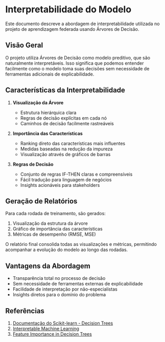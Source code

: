 # Interpretabilidade do Modelo

Este documento descreve a abordagem de interpretabilidade utilizada no projeto de aprendizagem federada usando Árvores de Decisão.

## Visão Geral

O projeto utiliza Árvores de Decisão como modelo preditivo, que são naturalmente interpretáveis. Isso significa que podemos entender facilmente como o modelo toma suas decisões sem necessidade de ferramentas adicionais de explicabilidade.

## Características da Interpretabilidade

1. **Visualização da Árvore**
   - Estrutura hierárquica clara
   - Regras de decisão explícitas em cada nó
   - Caminhos de decisão facilmente rastreáveis

2. **Importância das Características**
   - Ranking direto das características mais influentes
   - Medidas baseadas na redução da impureza
   - Visualização através de gráficos de barras

3. **Regras de Decisão**
   - Conjunto de regras IF-THEN claras e compreensíveis
   - Fácil tradução para linguagem de negócios
   - Insights acionáveis para stakeholders

## Geração de Relatórios

Para cada rodada de treinamento, são gerados:
1. Visualização da estrutura da árvore
2. Gráfico de importância das características
3. Métricas de desempenho (RMSE, MSE)

O relatório final consolida todas as visualizações e métricas, permitindo acompanhar a evolução do modelo ao longo das rodadas.

## Vantagens da Abordagem

- Transparência total no processo de decisão
- Sem necessidade de ferramentas externas de explicabilidade
- Facilidade de interpretação por não-especialistas
- Insights diretos para o domínio do problema

## Referências

1. [Documentação do Scikit-learn - Decision Trees](https://scikit-learn.org/stable/modules/tree.html)
2. [Interpretable Machine Learning](https://christophm.github.io/interpretable-ml-book/tree.html)
3. [Feature Importance in Decision Trees](https://scikit-learn.org/stable/auto_examples/ensemble/plot_forest_importances.html) 